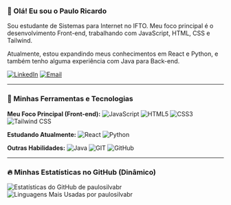 ### 👋 Olá! Eu sou o Paulo Ricardo

Sou estudante de Sistemas para Internet no IFTO. Meu foco principal é o desenvolvimento Front-end, trabalhando com JavaScript, HTML, CSS e Tailwind.

Atualmente, estou expandindo meus conhecimentos em React e Python, e também tenho alguma experiência com Java para Back-end.

[![LinkedIn](https://img.shields.io/badge/LinkedIn-0077B5?style=for-the-badge&logo=linkedin&logoColor=white)](https://www.linkedin.com/in/paulo-ricardo-sousa-silva/)
[![Email](https://img.shields.io/badge/Email-D14836?style=for-the-badge&logo=gmail&logoColor=white)](mailto:pauloricardosousasilva10@gmail.com)

---

### 🚀 Minhas Ferramentas e Tecnologias

**Meu Foco Principal (Front-end):**
![JavaScript](https://img.shields.io/badge/JavaScript-F7DF1E?style=for-the-badge&logo=javascript&logoColor=black)
![HTML5](https://img.shields.io/badge/HTML5-E34F26?style=for-the-badge&logo=html5&logoColor=white)
![CSS3](https://img.shields.io/badge/CSS3-1572B6?style=for-the-badge&logo=css3&logoColor=white)
![Tailwind CSS](https://img.shields.io/badge/Tailwind_CSS-06B6D4?style=for-the-badge&logo=tailwindcss&logoColor=white)

**Estudando Atualmente:**
![React](https://img.shields.io/badge/React-20232A?style=for-the-badge&logo=react&logoColor=61DAFB)
![Python](https://img.shields.io/badge/Python-3776AB?style=for-the-badge&logo=python&logoColor=white)

**Outras Habilidades:**
![Java](https://img.shields.io/badge/Java-ED8B00?style=for-the-badge&logo=openjdk&logoColor=white)
![GIT](https://img.shields.io/badge/GIT-E44C30?style=for-the-badge&logo=git&logoColor=white)
![GitHub](https://img.shields.io/badge/GitHub-100000?style=for-the-badge&logo=github&logoColor=white)

---

### 🔥 Minhas Estatísticas no GitHub (Dinâmico)

![Estatísticas do GitHub de paulosilvabr](https://github-readme-stats.vercel.app/api?username=paulosilvabr&show_icons=true&theme=dracula&include_all_commits=true&count_private=true)
![Linguagens Mais Usadas por paulosilvabr](https://github-readme-stats.vercel.app/api/top-langs/?username=paulosilvabr&layout=compact&langs_count=7&theme=dracula)
